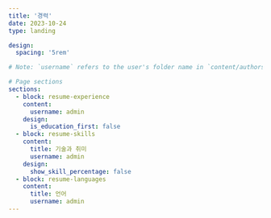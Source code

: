 ```yaml
---
title: '경력'
date: 2023-10-24
type: landing

design:
  spacing: '5rem'

# Note: `username` refers to the user's folder name in `content/authors/`

# Page sections
sections:
  - block: resume-experience
    content:
      username: admin
    design:
      is_education_first: false
  - block: resume-skills
    content:
      title: 기술과 취미
      username: admin
    design:
      show_skill_percentage: false
  - block: resume-languages
    content:
      title: 언어
      username: admin
---
```

